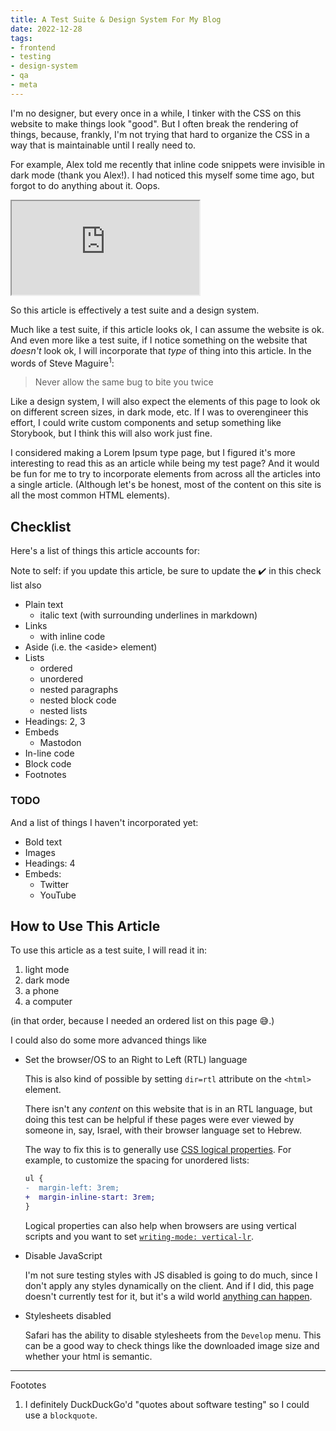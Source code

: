 ```yaml
---
title: A Test Suite & Design System For My Blog
date: 2022-12-28
tags:
- frontend
- testing
- design-system
- qa
- meta
---
```


I'm no designer, but every once in a while, I tinker with the CSS on this website to make things
look "good". But I often break the rendering of things, because, frankly, I'm not trying that hard
to organize the CSS in a way that is maintainable until I really need to.

For example, Alex told me recently that inline code snippets were invisible in dark mode (thank you Alex!).
I had noticed this myself some time ago, but forgot to do anything about it. Oops.

<iframe
    src="https://mastodon.social/@alexlafroscia/109589017728591937/embed"
    class="mastodon-embed"
    allowfullscreen="allowfullscreen"
></iframe>

So this article is effectively a test suite and a design system.

Much like a test suite, if this article looks ok, I can assume the website is ok. And even more like
a test suite, if I notice something on the website that _doesn't_ look ok, I will incorporate that
_type_ of thing into this article. In the words of Steve Maguire<sup>1</sup>:

> Never allow the same bug to bite you twice

Like a design system, I will also expect the elements of this page to look ok on different screen
sizes, in dark mode, etc. If I was to overengineer this effort, I could write custom components
and setup something like Storybook, but I think this will also work just fine.

I considered making a Lorem Ipsum type page, but I figured it's more interesting to read this as an
article while being my test page? And it would be fun for me to try to incorporate elements from across
all the articles into a single article. (Although let's be honest, most of the content on this site
is all the most common HTML elements).

## Checklist

Here's a list of things this article accounts for:

<aside>Note to self: if you update this article, be sure to update the ✔️ in this check list also</aside>

- Plain text
  - italic text (with surrounding underlines in markdown)
- Links
  - with inline code
- Aside (i.e. the &lt;aside&gt; element)
- Lists
  - ordered
  - unordered
  - nested paragraphs
  - nested block code
  - nested lists
- Headings: 2, 3
- Embeds
  - Mastodon
- In-line code
- Block code
- Footnotes

### TODO

And a list of things I haven't incorporated yet:

- Bold text
- Images
- Headings: 4
- Embeds:
  - Twitter
  - YouTube

## How to Use This Article

To use this article as a test suite, I will read it in:

1. light mode
2. dark mode
3. a phone
4. a computer

(in that order, because I needed an ordered list on this page 😅.)

I could also do some more advanced things like

- Set the browser/OS to an Right to Left (RTL) language

  This is also kind of possible by setting `dir=rtl` attribute on the `<html>` element.

  There isn't any *content* on this website that is in an RTL language,
  but doing this test can be helpful if these pages were ever viewed by someone in, say, Israel,
  with their browser language set to Hebrew.

  The way to fix this is to generally use [CSS logical properties][1]. For example, to customize
  the spacing for unordered lists:

  ```diff
  ul {
  -  margin-left: 3rem;
  +  margin-inline-start: 3rem;
  }
  ```

  Logical properties can also help when browsers are using vertical scripts and you want to set
  [`writing-mode: vertical-lr`][2].

- Disable JavaScript

    I'm not sure testing styles with JS disabled is going to do much, since I don't
    apply any styles dynamically on the client. And if I did, this page doesn't currently
    test for it, but it's a wild world [anything can happen][3].

- Stylesheets disabled

    Safari has the ability to disable stylesheets from the `Develop` menu. This can be a
    good way to check things like the downloaded image size and whether your html is semantic.

---

Foototes

1. I definitely DuckDuckGo'd "quotes about software testing" so I could use a `blockquote`.

[1]: https://developer.mozilla.org/en-US/docs/Web/CSS/CSS_Logical_Properties
[2]: https://developer.mozilla.org/en-US/docs/Web/CSS/writing-mode
[3]: /blog/2022/01/debugging-a-flash-of-unstyled-text/
